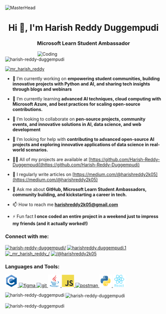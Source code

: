 ![MasterHead](https://media.licdn.com/dms/image/v2/D5616AQFO1DjwzDtGkg/profile-displaybackgroundimage-shrink_350_1400/profile-displaybackgroundimage-shrink_350_1400/0/1734961682750?e=1740614400&v=beta&t=oTzJbgV6177w6b3Hesy-UsxpFW4lJyjSJ-KKtkY1E7s)
<h1 align="center">Hi 👋, I'm Harish Reddy Duggempudi</h1>
<h3 align="center">Microsoft Learn Student Ambassador</h3>

<img align="right" alt="Coding" width="400" src="https://cdn.dribbble.com/users/1162077/screenshots/3848914/programmer.gif">

<p align="left"> <img src="https://komarev.com/ghpvc/?username=harish-reddy-duggempudi&label=Profile%20views&color=0e75b6&style=flat" alt="harish-reddy-duggempudi" /> </p>

<p align="left"> <a href="https://twitter.com/mr_harish_reddy" target="blank"><img src="https://img.shields.io/twitter/follow/mr_harish_reddy?logo=twitter&style=for-the-badge" alt="mr_harish_reddy" /></a> </p>

- 🔭 I’m currently working on **empowering student communities, building innovative projects with Python and AI, and sharing tech insights through blogs and webinars**

- 🌱 I’m currently learning **advanced AI techniques, cloud computing with Microsoft Azure, and best practices for scaling open-source contributions.**

- 👯 I’m looking to collaborate on **pen-source projects, community events, and innovative solutions in AI, data science, and web development**

- 🤝 I’m looking for help with **contributing to advanced open-source AI projects and exploring innovative applications of data science in real-world scenarios.**

- 👨‍💻 All of my projects are available at [https://github.com/Harish-Reddy-Duggempudi](https://github.com/Harish-Reddy-Duggempudi)

- 📝 I regularly write articles on [https://medium.com/@harishreddy2k05](https://medium.com/@harishreddy2k05)

- 💬 Ask me about **GitHub, Microsoft Learn Student Ambassadors, community building, and kickstarting a career in tech.**

- 📫 How to reach me **harishreddy2k05@gmail.com**

- ⚡ Fun fact **I once coded an entire project in a weekend just to impress my friends (and it actually worked!)**

<h3 align="left">Connect with me:</h3>
<p align="left">
<a href="https://linkedin.com/in/harish-reddy-duggempudi/" target="blank"><img align="center" src="https://raw.githubusercontent.com/rahuldkjain/github-profile-readme-generator/master/src/images/icons/Social/linked-in-alt.svg" alt="harish-reddy-duggempudi/" height="30" width="40" /></a>
<a href="https://fb.com/harishreddy.duggempudi.1" target="blank"><img align="center" src="https://raw.githubusercontent.com/rahuldkjain/github-profile-readme-generator/master/src/images/icons/Social/facebook.svg" alt="harishreddy.duggempudi.1" height="30" width="40" /></a>
<a href="https://instagram.com/_mr_harish_reddy_/" target="blank"><img align="center" src="https://raw.githubusercontent.com/rahuldkjain/github-profile-readme-generator/master/src/images/icons/Social/instagram.svg" alt="_mr_harish_reddy_/" height="30" width="40" /></a>
<a href="https://medium.com//@harishreddy2k05" target="blank"><img align="center" src="https://raw.githubusercontent.com/rahuldkjain/github-profile-readme-generator/master/src/images/icons/Social/medium.svg" alt="/@harishreddy2k05" height="30" width="40" /></a>
</p>

<h3 align="left">Languages and Tools:</h3>
<p align="left"> <a href="https://www.cprogramming.com/" target="_blank" rel="noreferrer"> <img src="https://raw.githubusercontent.com/devicons/devicon/master/icons/c/c-original.svg" alt="c" width="40" height="40"/> </a> <a href="https://www.figma.com/" target="_blank" rel="noreferrer"> <img src="https://www.vectorlogo.zone/logos/figma/figma-icon.svg" alt="figma" width="40" height="40"/> </a> <a href="https://git-scm.com/" target="_blank" rel="noreferrer"> <img src="https://www.vectorlogo.zone/logos/git-scm/git-scm-icon.svg" alt="git" width="40" height="40"/> </a> <a href="https://www.java.com" target="_blank" rel="noreferrer"> <img src="https://raw.githubusercontent.com/devicons/devicon/master/icons/java/java-original.svg" alt="java" width="40" height="40"/> </a> <a href="https://developer.mozilla.org/en-US/docs/Web/JavaScript" target="_blank" rel="noreferrer"> <img src="https://raw.githubusercontent.com/devicons/devicon/master/icons/javascript/javascript-original.svg" alt="javascript" width="40" height="40"/> </a> <a href="https://postman.com" target="_blank" rel="noreferrer"> <img src="https://www.vectorlogo.zone/logos/getpostman/getpostman-icon.svg" alt="postman" width="40" height="40"/> </a> <a href="https://www.python.org" target="_blank" rel="noreferrer"> <img src="https://raw.githubusercontent.com/devicons/devicon/master/icons/python/python-original.svg" alt="python" width="40" height="40"/> </a> <a href="https://reactjs.org/" target="_blank" rel="noreferrer"> <img src="https://raw.githubusercontent.com/devicons/devicon/master/icons/react/react-original-wordmark.svg" alt="react" width="40" height="40"/> </a> </p>

<p><img align="left" src="https://github-readme-stats.vercel.app/api/top-langs?username=harish-reddy-duggempudi&show_icons=true&locale=en&layout=compact" alt="harish-reddy-duggempudi" /></p>

<p>&nbsp;<img align="center" src="https://github-readme-stats.vercel.app/api?username=harish-reddy-duggempudi&show_icons=true&locale=en" alt="harish-reddy-duggempudi" /></p>

<p><img align="center" src="https://github-readme-streak-stats.herokuapp.com/?user=harish-reddy-duggempudi&" alt="harish-reddy-duggempudi" /></p>

